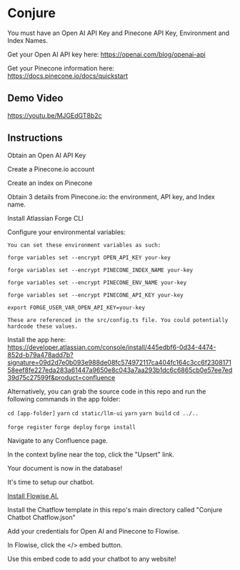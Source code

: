 # Conjure

You must have an Open AI API Key and Pinecone API Key, Environment and Index Names.

Get your Open AI API key here: https://openai.com/blog/openai-api

Get your Pinecone information here: https://docs.pinecone.io/docs/quickstart

## Demo Video

https://youtu.be/MJGEdGT8b2c

## Instructions

Obtain an Open AI API Key

Create a Pinecone.io account

Create an index on Pinecone

Obtain 3 details from Pinecone.io: the environment, API key, and Index name.

Install Atlassian Forge CLI

Configure your environmental variables:

`You can set these environment variables as such:`

`forge variables set --encrypt OPEN_API_KEY your-key`

`forge variables set --encrypt PINECONE_INDEX_NAME your-key`

`forge variables set --encrypt PINECONE_ENV_NAME your-key`

`forge variables set --encrypt PINECONE_API_KEY your-key`

`export FORGE_USER_VAR_OPEN_API_KEY=your-key`

`These are referenced in the src/config.ts file. You could potentially hardcode these values.`

Install the app here: https://developer.atlassian.com/console/install/445edbf6-0d34-4474-852d-b79a478add7b?signature=09d2d7e0b093e988de08fc574972117ca404fc164c3cc6f230817158eef8fe227eda283a61447a9650e8c043a7aa293b1dc6c6865cb0e57ee7ed39d75c27599f&product=confluence

Alternatively, you can grab the source code in this repo and run the following commands in the app folder:

`cd [app-folder]`
`yarn`
`cd static/llm-ui`
`yarn`
`yarn build`
`cd ../..`

`forge register`
`forge deploy`
`forge install`

Navigate to any Confluence page.

In the context byline near the top, click the "Upsert" link.

Your document is now in the database!

It's time to setup our chatbot.

[Install Flowise AI.](https://docs.flowiseai.com/getting-started)

Install the Chatflow template in this repo's main directory called "Conjure Chatbot Chatflow.json"

Add your credentials for Open AI and Pinecone to Flowise.

In Flowise, click the </> embed button.

Use this embed code to add your chatbot to any website!




